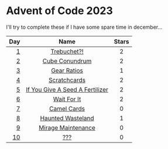 # Advent of Code 2023

I'll try to complete these if I have some spare time in december...

|            Day             |                               Name                                   | Stars |
|---------------------------:|:--------------------------------------------------------------------:|:-----:|
|  [1](days/_1/src/main.rs)  |          [Trebuchet?!](https://adventofcode.com/2023/day/1)          |   2   |
|  [2](days/_2/src/main.rs)  |        [Cube Conundrum](https://adventofcode.com/2023/day/2)         |   2   |
|  [3](days/_3/src/main.rs)  |          [Gear Ratios](https://adventofcode.com/2023/day/3)          |   1   |
|  [4](days/_4/src/main.rs)  |         [Scratchcards](https://adventofcode.com/2023/day/4)          |   2   |
|  [5](days/_5/src/main.rs)  |[If You Give A Seed A Fertilizer](https://adventofcode.com/2023/day/5)|   2   |
|  [6](days/_6/src/main.rs)  |          [Wait For It](https://adventofcode.com/2023/day/6)          |   2   |
|  [7](days/_7/src/main.rs)  |          [Camel Cards](https://adventofcode.com/2023/day/7)          |   0   |
|  [8](days/_8/src/main.rs)  |      [Haunted Wasteland](https://adventofcode.com/2023/day/8)        |   1   |
|  [9](days/_9/src/main.rs)  |      [Mirage Maintenance](https://adventofcode.com/2023/day/9)       |   0   |
| [10](days/_10/src/main.rs) |     [???](https://adventofcode.com/2023/day/10)       |   0   |
